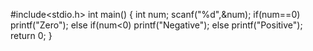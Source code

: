 #include<stdio.h>
int main()
{
int num;
scanf("%d",&num);
if(num==0)
printf("Zero");
else if(num<0)
printf("Negative");
else
printf("Positive");
return 0;
}
